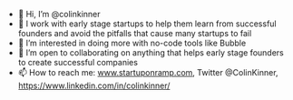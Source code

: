 - 👋 Hi, I’m @colinkinner
- 👀 I work with early stage startups to help them learn from successful founders and avoid the pitfalls that cause many startups to fail
- 🌱 I’m interested in doing more with no-code tools like Bubble 
- 💞️ I’m open to collaborating on anything that helps early stage founders to create successful companies
- 📫 How to reach me: www.startuponramp.com, Twitter @ColinKinner, https://www.linkedin.com/in/colinkinner/

<!---
colinkinner/colinkinner is a ✨ special ✨ repository because its `README.md` (this file) appears on your GitHub profile.
You can click the Preview link to take a look at your changes.
--->
